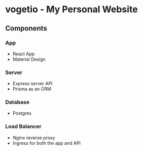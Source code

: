 # vogetio - My Personal Website

## Components

### App
- React App
- Material Design

### Server
- Express server API
- Prisma as an ORM

### Database
- Postgres

### Load Balancer
- Nginx reverse proxy
- Ingress for both the app and API
